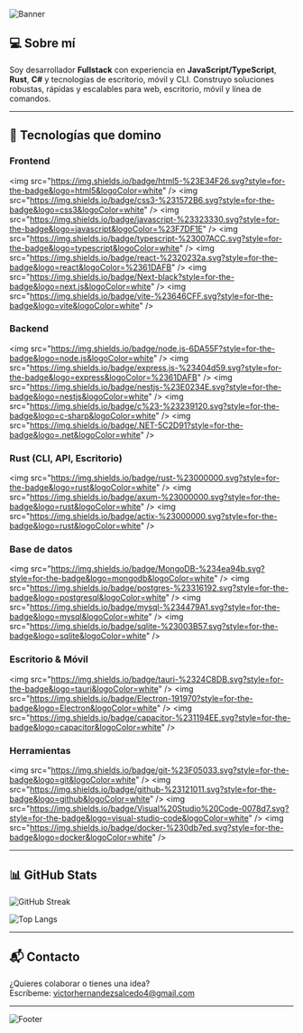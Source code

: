 ![Banner](https://capsule-render.vercel.app/api?type=waving&color=gradient&height=200&section=header&text=Victor%20Hernández&fontSize=50&fontColor=ffffff&animation=fadeIn)

## 💻 Sobre mí

Soy desarrollador **Fullstack** con experiencia en **JavaScript/TypeScript**, **Rust**, **C#** y tecnologías de escritorio, móvil y CLI. Construyo soluciones robustas, rápidas y escalables para web, escritorio, móvil y línea de comandos.

---

## 🧠 Tecnologías que domino

### Frontend  
&lt;img src="https://img.shields.io/badge/html5-%23E34F26.svg?style=for-the-badge&logo=html5&logoColor=white" /&gt;
&lt;img src="https://img.shields.io/badge/css3-%231572B6.svg?style=for-the-badge&logo=css3&logoColor=white" /&gt;
&lt;img src="https://img.shields.io/badge/javascript-%23323330.svg?style=for-the-badge&logo=javascript&logoColor=%23F7DF1E" /&gt;
&lt;img src="https://img.shields.io/badge/typescript-%23007ACC.svg?style=for-the-badge&logo=typescript&logoColor=white" /&gt;
&lt;img src="https://img.shields.io/badge/react-%2320232a.svg?style=for-the-badge&logo=react&logoColor=%2361DAFB" /&gt;
&lt;img src="https://img.shields.io/badge/Next-black?style=for-the-badge&logo=next.js&logoColor=white" /&gt;
&lt;img src="https://img.shields.io/badge/vite-%23646CFF.svg?style=for-the-badge&logo=vite&logoColor=white" /&gt;

### Backend  
&lt;img src="https://img.shields.io/badge/node.js-6DA55F?style=for-the-badge&logo=node.js&logoColor=white" /&gt;
&lt;img src="https://img.shields.io/badge/express.js-%23404d59.svg?style=for-the-badge&logo=express&logoColor=%2361DAFB" /&gt;
&lt;img src="https://img.shields.io/badge/nestjs-%23E0234E.svg?style=for-the-badge&logo=nestjs&logoColor=white" /&gt;
&lt;img src="https://img.shields.io/badge/c%23-%23239120.svg?style=for-the-badge&logo=c-sharp&logoColor=white" /&gt;
&lt;img src="https://img.shields.io/badge/.NET-5C2D91?style=for-the-badge&logo=.net&logoColor=white" /&gt;

### Rust (CLI, API, Escritorio)  
&lt;img src="https://img.shields.io/badge/rust-%23000000.svg?style=for-the-badge&logo=rust&logoColor=white" /&gt;
&lt;img src="https://img.shields.io/badge/axum-%23000000.svg?style=for-the-badge&logo=rust&logoColor=white" /&gt;
&lt;img src="https://img.shields.io/badge/actix-%23000000.svg?style=for-the-badge&logo=rust&logoColor=white" /&gt;

### Base de datos  
&lt;img src="https://img.shields.io/badge/MongoDB-%234ea94b.svg?style=for-the-badge&logo=mongodb&logoColor=white" /&gt;
&lt;img src="https://img.shields.io/badge/postgres-%23316192.svg?style=for-the-badge&logo=postgresql&logoColor=white" /&gt;
&lt;img src="https://img.shields.io/badge/mysql-%234479A1.svg?style=for-the-badge&logo=mysql&logoColor=white" /&gt;
&lt;img src="https://img.shields.io/badge/sqlite-%23003B57.svg?style=for-the-badge&logo=sqlite&logoColor=white" /&gt;

### Escritorio & Móvil  
&lt;img src="https://img.shields.io/badge/tauri-%2324C8DB.svg?style=for-the-badge&logo=tauri&logoColor=white" /&gt;
&lt;img src="https://img.shields.io/badge/Electron-191970?style=for-the-badge&logo=Electron&logoColor=white" /&gt;
&lt;img src="https://img.shields.io/badge/capacitor-%231194EE.svg?style=for-the-badge&logo=capacitor&logoColor=white" /&gt;

### Herramientas  
&lt;img src="https://img.shields.io/badge/git-%23F05033.svg?style=for-the-badge&logo=git&logoColor=white" /&gt;
&lt;img src="https://img.shields.io/badge/github-%23121011.svg?style=for-the-badge&logo=github&logoColor=white" /&gt;
&lt;img src="https://img.shields.io/badge/Visual%20Studio%20Code-0078d7.svg?style=for-the-badge&logo=visual-studio-code&logoColor=white" /&gt;
&lt;img src="https://img.shields.io/badge/docker-%230db7ed.svg?style=for-the-badge&logo=docker&logoColor=white" /&gt;

---

## 📊 GitHub Stats

![GitHub Streak](https://streak-stats.demolab.com/?user=VictorHerdz10&theme=dark&hide_border=true&border_radius=10&locale=es)

![Top Langs](https://github-readme-stats.vercel.app/api/top-langs/?username=VictorHerdz10&theme=dark&hide_border=true&border_radius=10&layout=compact)

---

## 📬 Contacto

¿Quieres colaborar o tienes una idea?  
Escríbeme: [victorhernandezsalcedo4@gmail.com](mailto:victorhernandezsalcedo4@gmail.com)

---

![Footer](https://capsule-render.vercel.app/api?type=waving&color=gradient&height=100&section=footer)
